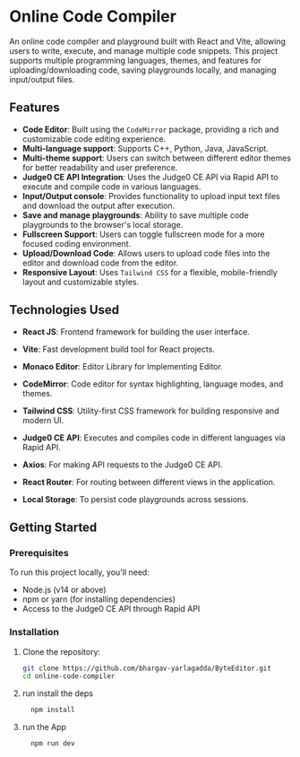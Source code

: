 # Online Code Compiler

An online code compiler and playground built with React and Vite, allowing users to write, execute, and manage multiple code snippets. This project supports multiple programming languages, themes, and features for uploading/downloading code, saving playgrounds locally, and managing input/output files.

## Features

- **Code Editor**: Built using the `CodeMirror` package, providing a rich and customizable code editing experience.
- **Multi-language support**: Supports C++, Python, Java, JavaScript.
- **Multi-theme support**: Users can switch between different editor themes for better readability and user preference.
- **Judge0 CE API Integration**: Uses the Judge0 CE API via Rapid API to execute and compile code in various languages.
- **Input/Output console**: Provides functionality to upload input text files and download the output after execution.
- **Save and manage playgrounds**: Ability to save multiple code playgrounds to the browser's local storage.
- **Fullscreen Support**: Users can toggle fullscreen mode for a more focused coding environment.
- **Upload/Download Code**: Allows users to upload code files into the editor and download code from the editor.
- **Responsive Layout**: Uses `Tailwind CSS` for a flexible, mobile-friendly layout and customizable styles.

## Technologies Used

- **React JS**: Frontend framework for building the user interface.
- **Vite**: Fast development build tool for React projects.
- **Monaco Editor**: Editor Library for Implementing Editor.

- **CodeMirror**: Code editor for syntax highlighting, language modes, and themes.
- **Tailwind CSS**: Utility-first CSS framework for building responsive and modern UI.
- **Judge0 CE API**: Executes and compiles code in different languages via Rapid API.
- **Axios**: For making API requests to the Judge0 CE API.
- **React Router**: For routing between different views in the application.
- **Local Storage**: To persist code playgrounds across sessions.

## Getting Started

### Prerequisites

To run this project locally, you'll need:

- Node.js (v14 or above)
- npm or yarn (for installing dependencies)
- Access to the Judge0 CE API through Rapid API

### Installation

1. Clone the repository:
   ```bash
   git clone https://github.com/bhargav-yarlagadda/ByteEditor.git
   cd online-code-compiler
   ```
2. run install the deps
   ```bash
     npm install
   ```
3. run the App
   ```bash
     npm run dev
   ``` 
  
